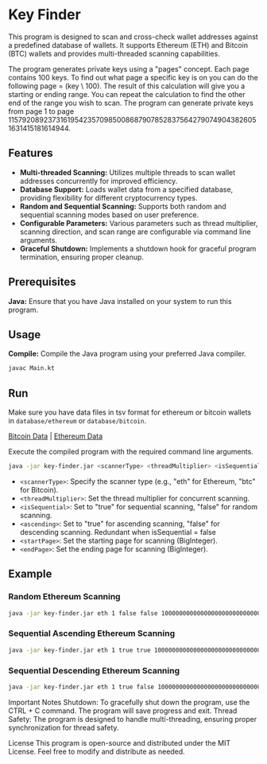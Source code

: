 # Key Finder

This program is designed to scan and cross-check wallet addresses against a predefined database of wallets. It supports Ethereum (ETH) and Bitcoin (BTC) wallets and provides multi-threaded scanning capabilities.

The program generates private keys using a "pages" concept. Each page contains 100 keys. To find out what page a specific key is on you can do the following page = (key \ 100). 
The result of this calculation will give you a starting or ending range. You can repeat the calculation to find the other end of the range you wish to scan. 
The program can generate private keys from page 1 to page 1157920892373161954235709850086879078528375642790749043826051631415181614944.

## Features
- **Multi-threaded Scanning:** Utilizes multiple threads to scan wallet addresses concurrently for improved efficiency.
- **Database Support:** Loads wallet data from a specified database, providing flexibility for different cryptocurrency types.
- **Random and Sequential Scanning:** Supports both random and sequential scanning modes based on user preference.
- **Configurable Parameters:** Various parameters such as thread multiplier, scanning direction, and scan range are configurable via command line arguments.
- **Graceful Shutdown:** Implements a shutdown hook for graceful program termination, ensuring proper cleanup.

## Prerequisites
**Java:** Ensure that you have Java installed on your system to run this program.

## Usage
**Compile:** Compile the Java program using your preferred Java compiler.
```bash
javac Main.kt
```

## Run

Make sure you have data files in tsv format for ethereum or bitcoin wallets in ```database/ethereum``` or ```database/bitcoin```.

[Bitcoin Data](http://addresses.loyce.club/) | [Ethereum Data](https://gz.blockchair.com/ethereum/addresses/)

Execute the compiled program with the required command line arguments.

```bash
java -jar key-finder.jar <scannerType> <threadMultiplier> <isSequential> <ascending> <startPage> <endPage> <randomRangeSize>
```

- `<scannerType>`: Specify the scanner type (e.g., "eth" for Ethereum, "btc" for Bitcoin).
- `<threadMultiplier>`: Set the thread multiplier for concurrent scanning.
- `<isSequential>`: Set to "true" for sequential scanning, "false" for random scanning.
- `<ascending>`: Set to "true" for ascending scanning, "false" for descending scanning. Redundant when isSequential = false
- `<startPage>`: Set the starting page for scanning (BigInteger).
- `<endPage>`: Set the ending page for scanning (BigInteger).

## Example

### Random Ethereum Scanning

```bash
java -jar key-finder.jar eth 1 false false 10000000000000000000000000000000000000000000000000000000000000000000000000 1157920892373161954235709850086879078528375642790749043826051631415181614944
```

### Sequential Ascending Ethereum Scanning

```bash
java -jar key-finder.jar eth 1 true true 10000000000000000000000000000000000000000000000000000000000000000000000000 1157920892373161954235709850086879078528375642790749043826051631415181614944
```

### Sequential Descending Ethereum Scanning

```bash
java -jar key-finder.jar eth 1 true false 10000000000000000000000000000000000000000000000000000000000000000000000000 1157920892373161954235709850086879078528375642790749043826051631415181614944
```

Important Notes
Shutdown: To gracefully shut down the program, use the CTRL + C command. The program will save progress and exit.
Thread Safety: The program is designed to handle multi-threading, ensuring proper synchronization for thread safety.

License
This program is open-source and distributed under the MIT License. Feel free to modify and distribute as needed.
